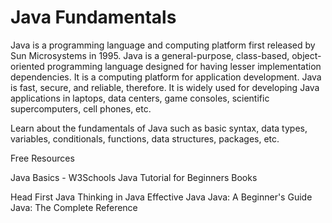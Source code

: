 # Java Fundamentals

Java is a programming language and computing platform first released by Sun Microsystems in 1995. Java is a general-purpose, class-based, object-oriented programming language designed for having lesser implementation dependencies. It is a computing platform for application development. Java is fast, secure, and reliable, therefore. It is widely used for developing Java applications in laptops, data centers, game consoles, scientific supercomputers, cell phones, etc.

Learn about the fundamentals of Java such as basic syntax, data types, variables, conditionals, functions, data structures, packages, etc. 

<ResourceGroupTitle>Free Resources</ResourceGroupTitle>

<BadgeLink colorScheme='yellow' badgeText='Read' href='https://www.w3schools.com/java/'>Java Basics - W3Schools</BadgeLink>
<BadgeLink colorScheme='purple' badgeText='Watch' href='https://youtu.be/eIrMbAQSU34'>Java Tutorial for Beginners</BadgeLink>
<ResourceGroupTitle>Books</ResourceGroupTitle>

<BadgeLink colorScheme='purple' badgeText='Book' href='https://www.amazon.co.uk/Head-First-Java-3rd-Brain-Friendly/dp/1491910771'>Head First Java</BadgeLink>
<BadgeLink colorScheme='purple' badgeText='Book' href='https://www.amazon.co.uk/Thinking-Java-Eckel-Bruce-February/dp/B00IBON6C6'>Thinking in Java</BadgeLink>
<BadgeLink colorScheme='purple' badgeText='Book' href='https://www.amazon.com/Effective-Java-Joshua-Bloch/dp/0134685997'>Effective Java</BadgeLink>
<BadgeLink colorScheme='purple' badgeText='Book' href='https://www.amazon.co.uk/Java-Beginners-Guide-Herbert-Schildt/dp/1260463559'>Java: A Beginner's Guide</BadgeLink>
<BadgeLink colorScheme='purple' badgeText='Book' href='https://www.amazon.co.uk/gp/product/B09JL8BMK7/ref=dbs_a_def_rwt_bibl_vppi_i2'>Java: The Complete Reference</BadgeLink>

